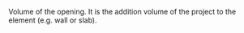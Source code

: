 ﻿Volume of the opening. It is the addition volume of the project to the element (e.g. wall or slab).
